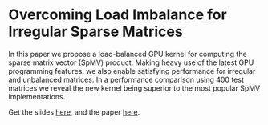 Overcoming Load Imbalance for Irregular Sparse Matrices
=======================================================
In this paper we propose a load-balanced GPU kernel for computing the sparse
matrix vector (SpMV) product. Making heavy use of the latest GPU programming
features, we also enable satisfying performance for irregular and unbalanced
matrices. In a performance comparison using 400 test matrices we reveal the new
kernel being superior to the most popular SpMV implementations.


Get the slides [here](https://github.com/gflegar/talks/raw/master/sc_2017/slides.pdf),
and the paper [here](TODO).

